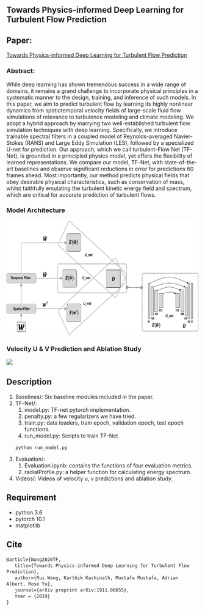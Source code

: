 ## Towards Physics-informed Deep Learning for Turbulent Flow Prediction
## Paper: 
[Towards Physics-informed Deep Learning for Turbulent Flow Prediction](https://arxiv.org/abs/1911.08655)

### Abstract:
While deep learning has shown tremendous success in a wide range of domains, it remains a grand challenge to incorporate physical principles in a systematic manner to the design, training, and inference of such models. In this paper, we aim to predict turbulent flow by learning its highly nonlinear dynamics from spatiotemporal velocity fields of large-scale fluid flow simulations of relevance to turbulence modeling and climate modeling. We adopt a hybrid approach by marrying two well-established turbulent flow simulation techniques with deep learning. Specifically, we introduce trainable spectral filters in a coupled model of Reynolds-averaged Navier-Stokes (RANS) and Large Eddy Simulation (LES), followed by a specialized U-net for prediction. Our approach, which we call turbulent-Flow Net (TF-Net), is grounded in a principled physics model, yet offers the flexibility of learned representations. We compare our model, TF-Net, with state-of-the-art baselines and observe significant reductions in error for predictions 60 frames ahead. Most importantly, our method predicts physical fields that obey desirable physical characteristics, such as conservation of mass, whilst faithfully emulating the turbulent kinetic energy field and spectrum, which are critical for accurate prediction of turbulent flows.

### Model Architecture
<img src="./model.png" width="700" height="300">


### Velocity U & V Prediction and Ablation Study
![](Videos/all.gif)


## Description
1. Baselines/: Six baseline modules included in the paper.
2. TF-Net/: 
   1. model.py: TF-net pytorch implementation.
   2. penalty.py: a few regularizers we have tried.
   3. train.py: data loaders, train epoch, validation epoch, test epoch functions.
   4. run_model.py: Scripts to train TF-Net
   ```
   python run_model.py
   ```
3. Evaluation/:
   1. Evaluation.ipynb: contains the functions of four evaluation metrics.
   2. radialProfile.py: a helper function for calculating energy spectrum.
4. Videos/: Videos of velocity u, v predictions and ablation study.

## Requirement 
* python 3.6
* pytorch 10.1
* matplotlib

## Cite
```
@article{Wang2020TF,
   title={Towards Physics-informed Deep Learning for Turbulent Flow Prediction},
   author={Rui Wang, Karthik Kashinath, Mustafa Mustafa, Adrian Albert, Rose Yu},
   journal={arXiv preprint arXiv:1911.08655},
   Year = {2019}
}	
```
